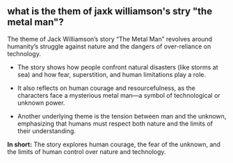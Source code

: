 ## what is the them of jaxk williamson's stry "the metal man"?

The theme of Jack Williamson’s story “The Metal Man” revolves around humanity’s struggle against nature and the dangers of over-reliance on technology.

* The story shows how people confront natural disasters (like storms at sea) and how fear, superstition, and human limitations play a role.

* It also reflects on human courage and resourcefulness, as the characters face a mysterious metal man—a symbol of technological or unknown power.

* Another underlying theme is the tension between man and the unknown, emphasizing that humans must respect both nature and the limits of their understanding.

**In short:** The story explores human courage, the fear of the unknown, and the limits of human control over nature and technology.